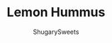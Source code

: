 ---
layout: ../../layouts/MarkdownPostLayout.astro
title: Lemon Hummus
author: ShugarySweets
pubDate: 2019-01-15
description: "Creamy Lemon Hummus is a fresh snack alternative to heavy dips. One bite of this hummus will keep you coming back for more!! Light and fresh, bursting with citrus flavor."
image_url: https://www.shugarysweets.com/wp-content/uploads/2015/07/lemon-hummus-3.jpg
tags: ["Appetizers","Greek"]
calories: 111
protein: 3
carbohydrates: 10
fats: 7
fiber: 2
ingredients: ["2 cans (15 ounce each) garbanzo beans","1/4 cup tahini","1/4 cup fresh lemon juice","1 Tablespoon lemon zest (about one lemon)","1/2 teaspoon kosher salt","1/4 cup olive oil"]
serves: 12
time: "30 minutes"
prepTime: "30 minutes"
instructions: ["Rinse beans and peel off skins (I do this by pinching them, they pop right out of the skin). This is optional, but it does result in a creamier texture.","In a food processor, combine beans, tahini, lemon juice, lemon zest and salt. Process for several minutes until beans are pureed. While running, slowly drizzle in the olive oil until well blended.","To serve, spread on a medium plate (or pie plate). Drizzle with additional olive oil (about 1 Tbsp) if desired and sprinkle with additional lemon zest (optional). Store covered in air tight container."]
nutrition: ["111 calories","10 grams carbohydrates","0 milligrams cholesterol","7 grams fat","2 grams fiber","3 grams protein","1 grams saturated fat","200 milligrams sodium","4 grams sugar","0 grams trans fat","6 grams unsaturated fat"]
---